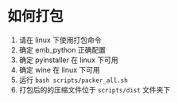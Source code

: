 # 如何打包

1. 请在 linux 下使用打包命令
2. 确定 emb_python 正确配置
3. 确定 pyinstaller 在 linux 下可用
4. 确定 wine 在 linux 下可用
5. 运行 `bash scripts/packer_all.sh`
6. 打包后的的压缩文件位于 `scripts/dist` 文件夹下
